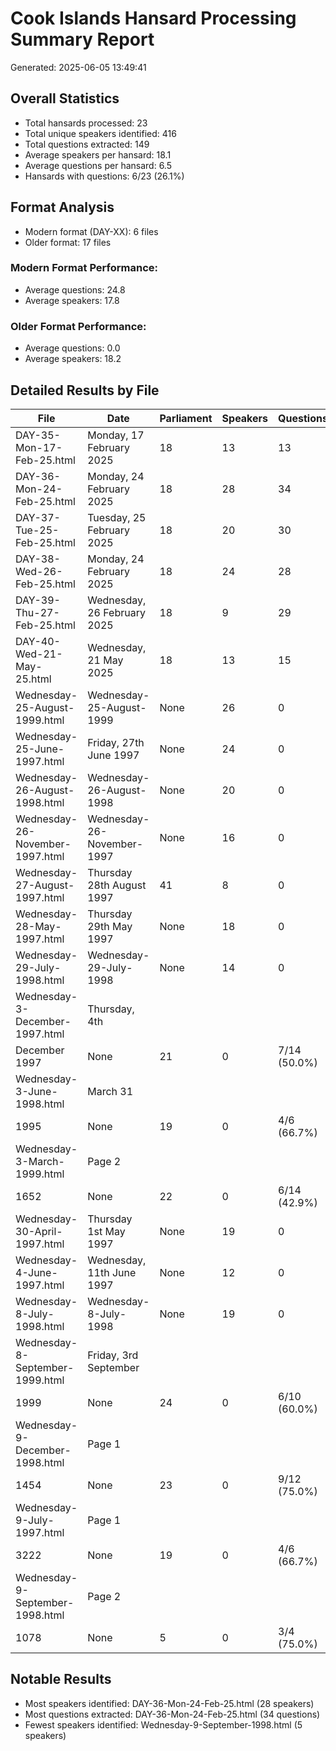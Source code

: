 
# Cook Islands Hansard Processing Summary Report
Generated: 2025-06-05 13:49:41

## Overall Statistics
- Total hansards processed: 23
- Total unique speakers identified: 416
- Total questions extracted: 149
- Average speakers per hansard: 18.1
- Average questions per hansard: 6.5
- Hansards with questions: 6/23 (26.1%)

## Format Analysis
- Modern format (DAY-XX): 6 files
- Older format: 17 files

### Modern Format Performance:
- Average questions: 24.8
- Average speakers: 17.8

### Older Format Performance:
- Average questions: 0.0
- Average speakers: 18.2

## Detailed Results by File

| File | Date | Parliament | Speakers | Questions | Coverage |
|------|------|------------|----------|-----------|----------|
| DAY-35-Mon-17-Feb-25.html | Monday, 17 February 2025 | 18 | 13 | 13 | 5/11 (45.5%) |
| DAY-36-Mon-24-Feb-25.html | Monday, 24 February 2025 | 18 | 28 | 34 | 9/14 (64.3%) |
| DAY-37-Tue-25-Feb-25.html | Tuesday, 25 February 2025 | 18 | 20 | 30 | 4/7 (57.1%) |
| DAY-38-Wed-26-Feb-25.html | Monday, 24 February 2025 | 18 | 24 | 28 | 16/53 (30.2%) |
| DAY-39-Thu-27-Feb-25.html | Wednesday, 26 February 2025 | 18 | 9 | 29 | 2/5 (40.0%) |
| DAY-40-Wed-21-May-25.html | Wednesday, 21 May 2025 | 18 | 13 | 15 | 7/12 (58.3%) |
| Wednesday-25-August-1999.html | Wednesday-25-August-1999 | None | 26 | 0 | 4/8 (50.0%) |
| Wednesday-25-June-1997.html | Friday, 27th June 1997 | None | 24 | 0 | 5/6 (83.3%) |
| Wednesday-26-August-1998.html | Wednesday-26-August-1998 | None | 20 | 0 | 3/4 (75.0%) |
| Wednesday-26-November-1997.html | Wednesday-26-November-1997 | None | 16 | 0 | 9/14 (64.3%) |
| Wednesday-27-August-1997.html | Thursday 28th August 1997 | 41 | 8 | 0 | 3/9 (33.3%) |
| Wednesday-28-May-1997.html | Thursday 29th May 1997 | None | 18 | 0 | 3/4 (75.0%) |
| Wednesday-29-July-1998.html | Wednesday-29-July-1998 | None | 14 | 0 | 3/5 (60.0%) |
| Wednesday-3-December-1997.html | Thursday, 4th 
December 1997 | None | 21 | 0 | 7/14 (50.0%) |
| Wednesday-3-June-1998.html | March 31 
1995 | None | 19 | 0 | 4/6 (66.7%) |
| Wednesday-3-March-1999.html | Page 2
1652 | None | 22 | 0 | 6/14 (42.9%) |
| Wednesday-30-April-1997.html | Thursday 1st May 1997 | None | 19 | 0 | 5/6 (83.3%) |
| Wednesday-4-June-1997.html | Wednesday, 11th June 1997 | None | 12 | 0 | 10/11 (90.9%) |
| Wednesday-8-July-1998.html | Wednesday-8-July-1998 | None | 19 | 0 | 5/7 (71.4%) |
| Wednesday-8-September-1999.html | Friday, 3rd September 
1999 | None | 24 | 0 | 6/10 (60.0%) |
| Wednesday-9-December-1998.html | Page 1
1454 | None | 23 | 0 | 9/12 (75.0%) |
| Wednesday-9-July-1997.html | Page 1
3222 | None | 19 | 0 | 4/6 (66.7%) |
| Wednesday-9-September-1998.html | Page 2
1078 | None | 5 | 0 | 3/4 (75.0%) |

## Notable Results
- Most speakers identified: DAY-36-Mon-24-Feb-25.html (28 speakers)
- Most questions extracted: DAY-36-Mon-24-Feb-25.html (34 questions)
- Fewest speakers identified: Wednesday-9-September-1998.html (5 speakers)
